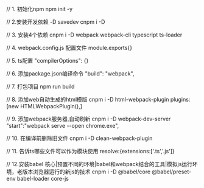 // 1. 初始化npm
npm init -y 

// 2.安装开发依赖 -D savedev
cnpm i -D

// 3. 安装4个依赖
cnpm i -D webpack webpack-cli typescript ts-loader

// 4. webpack.config.js 配置文件
module.exports{}

// 5. ts配置
"compilerOptions": {}

// 6. 添加package.json编译命令
"build": "webpack",

// 7. 打包项目
npm run build 

// 8. 添加web自动生成的html模版
cnpm i -D html-webpack-plugin
plugins:[new HTMLWebpackPlugin(),]

// 9. 添加webpack服务器,自动刷新
cnpm i -D webpack-dev-server
"start":"webpack serve --open chrome.exe",

// 10. 在编译前删除旧文件
cnpm i -D clean-webpack-plugin

// 11. 告诉ts哪些文件可以作为模块使用
resolve:{extensions:['.ts','.js']}

// 12.安装babel 核心|预置不同的环境|babel和webpack结合的工具|模拟js运行环境，老版本浏览器运行的新js的技术
cnpm i -D @babel/core @babel/preset-env babel-loader core-js